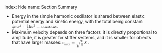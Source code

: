 index: hide
name: Section Summary

  * Energy in the simple harmonic oscillator is shared between elastic potential energy and kinetic energy, with the total being constant:     <math xmlns:q="http://cnx.rice.edu/qml/1.0" xmlns:m="http://www.w3.org/1998/Math/MathML" xmlns:md="http://cnx.rice.edu/mdml" xmlns="http://cnx.rice.edu/cnxml">        <semantics>          <mrow>                          <mrow>                <mrow>                  <mfrac>                    <mn>1</mn>                    <mn>2</mn>                  </mfrac>                  <mrow>                                        <mrow>                        <msup>  <mstyle fontstyle="italic">                          <mtext>mv</mtext>                        </mstyle>                                                  <mrow>                              <mn>2</mn>                            </mrow>                                                  </msup>                      </mrow>                    <mo stretchy="false">+</mo>                    <mfrac>                      <mn>1</mn>                      <mn>2</mn>                    </mfrac>                  </mrow>                  <mrow>                          <mrow>                        <msup>                <mstyle fontstyle="italic">                          <mtext>kx</mtext>                           </mstyle>                                               <mrow>                              <mn>2</mn>                            </mrow>                                                  </msup>                      </mrow>                    <mo stretchy="false">=</mo>                    <mtext> constant.</mtext>                  </mrow>                </mrow>              </mrow>                        <mrow/>          </mrow>          <annotation encoding="StarMath 5.0"> size 12&#123; &#123;  &#123;1&#125;  over  &#123;2&#125; &#125;  ital &quot;mv&quot; rSup &#123; size 8&#123;2&#125; &#125; + &#123;  &#123;1&#125;  over  &#123;2&#125; &#125;  ital &quot;kx&quot; rSup &#123; size 8&#123;2&#125; &#125; =&quot; constant&quot;&#125; &#123;&#125;</annotation>        </semantics>      </math>     
  * Maximum velocity depends on three factors: it is directly proportional to amplitude, it is greater for stiffer systems, and it is smaller for objects that have larger masses:     <math xmlns:q="http://cnx.rice.edu/qml/1.0" xmlns:m="http://www.w3.org/1998/Math/MathML" xmlns:md="http://cnx.rice.edu/mdml" xmlns="http://cnx.rice.edu/cnxml">        <semantics>          <mrow>                          <mrow>                <mrow>                  <mrow>                    <msub>                      <mi>v</mi>                                              <mrow>                          <mtext>max</mtext>                        </mrow>                                          </msub>                    <mo stretchy="false">=</mo>                    <msqrt>                      <mfrac>                        <mi>k</mi>                        <mi>m</mi>                      </mfrac>                    </msqrt>                  </mrow>                  <mi>X</mi>                </mrow>              </mrow>            <mo>.</mo>                    <mrow/>          </mrow>          <annotation encoding="StarMath 5.0"> size 12&#123;v rSub &#123; size 8&#123;&quot;max&quot;&#125; &#125; = sqrt &#123; &#123;  &#123;k&#125;  over  &#123;m&#125; &#125; &#125; X&#125; &#123;&#125;</annotation>        </semantics>      </math>     
